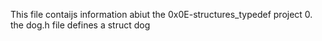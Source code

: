 This file contaijs information abiut the 0x0E-structures_typedef project
0. the dog.h file defines a struct dog
